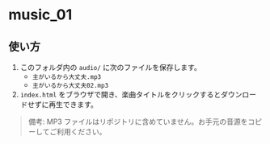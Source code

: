 # music_01

## 使い方

1. このフォルダ内の `audio/` に次のファイルを保存します。
   - `主がいるから大丈夫.mp3`
   - `主がいるから大丈夫02.mp3`
2. `index.html` をブラウザで開き、楽曲タイトルをクリックするとダウンロードせずに再生できます。

> 備考: MP3 ファイルはリポジトリに含めていません。お手元の音源をコピーしてご利用ください。
